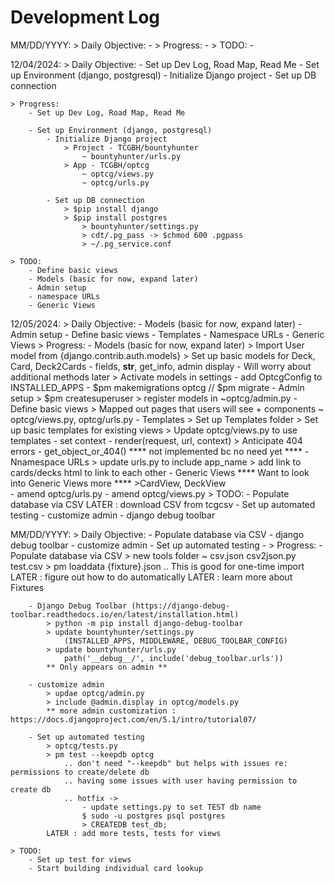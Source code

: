 # Development Log

MM/DD/YYYY:
    > Daily Objective:
        - 
    > Progress:
        - 
    > TODO:
        - 

12/04/2024:
    > Daily Objective:
        - Set up Dev Log, Road Map, Read Me
        - Set up Environment (django, postgresql)
            - Initialize Django project
            - Set up DB connection

    > Progress:
        - Set up Dev Log, Road Map, Read Me

        - Set up Environment (django, postgresql)
            - Initialize Django project
                > Project - TCGBH/bountyhunter
                    ~ bountyhunter/urls.py
                > App - TCGBH/optcg
                    ~ optcg/views.py
                    ~ optcg/urls.py

            - Set up DB connection
                > $pip install django
                > $pip install postgres
                    > bountyhunter/settings.py
                    > cdt/.pg_pass -> $chmod 600 .pgpass
                    > ~/.pg_service.conf

    > TODO:
        - Define basic views
        - Models (basic for now, expand later)
        - Admin setup
        - namespace URLs
        - Generic Views

12/05/2024:
    > Daily Objective:
        - Models (basic for now, expand later)
        - Admin setup
        - Define basic views
        - Templates
        - Namespace URLs
        - Generic Views
    > Progress:
        - Models (basic for now, expand later)
            > Import User model from {django.contrib.auth.models}
            > Set up basic models for Deck, Card, Deck2Cards
                - fields, __str__, get_info, admin display
                - Will worry about additional methods later
            > Activate models in settings
                - add OptcgConfig to INSTALLED_APPS
                - $pm makemigrations optcg // $pm migrate
        - Admin setup
            > $pm createsuperuser
            > register models in ~optcg/admin.py
        - Define basic views
            > Mapped out pages that users will see + components
            ~ optcg/views.py, optcg/urls.py
        - Templates
            > Set up Templates folder
            > Set up basic templates for existing views
            > Update optcg/views.py to use templates
                - set context
                - render(request, url, context)
            > Anticipate 404 errors
                - get_object_or_404()
                **** not implemented bc no need yet ****
        - Nnamespace URLs
            > update urls.py to include app_name
            > add link to cards/decks html to link to each other
        - Generic Views
        **** Want to look into Generic Views more ****
            >CardView, DeckView            
                - amend optcg/urls.py
                - amend optcg/views.py
    > TODO:
        - Populate database via CSV
            LATER : download CSV from tcgcsv
        - Set up automated testing
        - customize admin
        - django debug toolbar

MM/DD/YYYY:
    > Daily Objective:
        - Populate database via CSV
        - django debug toolbar
        - customize admin
        - Set up automated testing
        - 
    > Progress:
        - Populate database via CSV
            > new tools folder
                ~ csv.json  csv2json.py  test.csv
            > pm loaddata {fixture}.json 
                .. This is good for one-time import
            LATER : figure out how to do automatically
            LATER : learn more about Fixtures

        - Django Debug Toolbar (https://django-debug-toolbar.readthedocs.io/en/latest/installation.html)
            > python -m pip install django-debug-toolbar
            > update bountyhunter/settings.py
                (INSTALLED_APPS, MIDDLEWARE, DEBUG_TOOLBAR_CONFIG)
            > update bountyhunter/urls.py
                path('__debug__/', include('debug_toolbar.urls'))
            ** Only appears on admin **

        - customize admin
            > updae optcg/admin.py
            > include @admin.display in optcg/models.py
            ** more admin customization : https://docs.djangoproject.com/en/5.1/intro/tutorial07/

        - Set up automated testing
            > optcg/tests.py
            > pm test --keepdb optcg
                .. don't need "--keepdb" but helps with issues re: permissions to create/delete db
                .. having some issues with user having permission to create db
                .. hotfix -> 
                    - update settings.py to set TEST db name
                    $ sudo -u postgres psql postgres
                    > CREATEDB test_db;
            LATER : add more tests, tests for views

    > TODO:
        - Set up test for views
        - Start building individual card lookup